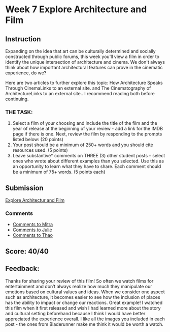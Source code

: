 # Week 7 Explore Architecture and Film

## Instruction
Expanding on the idea that art can be culturally determined and socially constructed through public forums, this week you'll view a film in order to identify the unique intersection of architecture and cinema. We don't always think about how important architectural features can prove in the cinematic experience, do we?

Here are two articles to further explore this topic: How Architecture Speaks Through CinemaLinks to an external site. and The Cinematography of ArchitectureLinks to an external site.. I recommend reading both before continuing.

### THE TASK:
1. Select a film of your choosing and include the title of the film and the year of release at the beginning of your review - add a link for the IMDB page if there is one. Next, review the film by responding to the prompts listed below: (20 points)
1. Your post should be a minimum of 250+ words and you should cite resources used. (5 points)
1. Leave substantive* comments on THREE (3) other student posts – select ones who wrote about different examples than you selected. Use this as an opportunity to learn what they have to share. Each comment should be a minimum of 75+ words. (5 points each)

## Submission

[Explore Architectur and Film](Week7%20Explore%20Architecture%20and%20Film.pdf)

### Comments
* [Comments to Mitra](Week7%20Comments1.pdf)
* [Comments to Julie](Week7%20Comments2.pdf)
* [Comments to Thao](Week7%20Comments3.pdf)


## Score: 40/40
## Feedback:
Thanks for sharing your review of this film! 
So often we watch films for entertainment and don’t always realize how much they manipulate our emotions based on cultural values and ideas. When we consider one aspect such as architecture, it becomes easier to see how the inclusion of places has the ability to impact or change our reactions. Great example!
I watched this film when it first released and wish I had learned more about the story and cultural setting beforehand because  I think I would have better appreciated the experience overall. I like all the images you included in each post - the ones from Bladerunner make me think it would be worth a watch.
